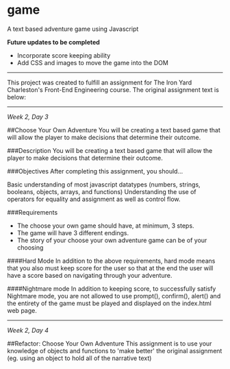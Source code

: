 # game
A text based adventure game using Javascript

**Future updates to be completed**
* Incorporate score keeping ability
* Add CSS and images to move the game into the DOM

----------------------------------

This project was created to fulfill an assignment for The Iron Yard Charleston's Front-End Engineering course. The original assignment text is below:

----------------------------------

*Week 2, Day 3*

##Choose Your Own Adventure
You will be creating a text based game that will allow the player to make decisions that determine their outcome.

###Description
You will be creating a text based game that will allow the player to make decisions that determine their outcome.

###Objectives
After completing this assignment, you should…

Basic understanding of most javascript datatypes (numbers, strings, booleans, objects, arrays, and functions)
Understanding the use of operators for equality and assignment as well as control flow.

###Requirements
* The choose your own game should have, at minimum, 3 steps.
* The game will have 3 different endings.
* The story of your choose your own adventure game can be of your choosing

####Hard Mode
In addition to the above requirements, hard mode means that you also must keep score for the user so that at the end the user will have a score based on navigating through your adventure.

####Nightmare mode
In addition to keeping score, to successfully satisfy Nightmare mode, you are not allowed to use prompt(), confirm(), alert() and the entirety of the game must be played and displayed on the index.html web page.

----------------------------------

*Week 2, Day 4*

##Refactor: Choose Your Own Adventure
This assignment is to use your knowledge of objects and functions to 'make better' the original assignment (eg. using an object to hold all of the narrative text)
